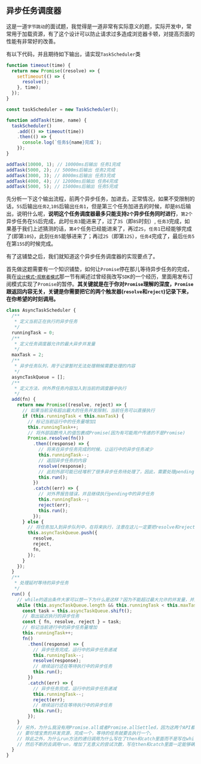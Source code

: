 ## 异步任务调度器

这是一道`字节跳动`的面试题，我觉得是一道非常有实际意义的题，实际开发中，常常用于加载资源，有了这个设计可以防止请求过多造成浏览器卡顿，对提高页面的性能有非常好的改善。

有以下代码，并且期待如下输出，请实现`TaskScheduler`类

```js
function timeout(time) {
  return new Promise((resolve) => {
    setTimeout(() => {
      resolve();
    }, time);
  });
}

const taskScheduler = new TaskScheduler();

function addTask(time, name) {
  taskScheduler()
    .add(() => timeout(time))
    .then(() => {
      console.log(`任务${name}完成`);
    });
}

addTask(10000, 1); // 10000ms后输出 任务1完成
addTask(5000, 2); // 5000ms后输出 任务2完成
addTask(3000, 3); // 8000ms后输出 任务3完成
addTask(4000, 4); // 12000ms后输出 任务4完成
addTask(5000, 5); // 15000ms后输出 任务5完成
```

先分析一下这个输出流程，前两个异步任务，加进去，正常情况，如果不受限制的话，`5S`后输出`任务2`,`10S`后输出`任务1`，但是第三个任务加进去的时候，却是`8S`后输出，说明什么呢，**说明这个任务调度器最多只能支持`2个`异步任务同时进行**，`第2个`异步任务在`5S`后完成，此时`任务3`能进来了，过了`3S`（即`8S`时刻）, `任务3`完成，如果基于我们上述猜测的话，`第4个`任务已经能进来了，再过`2S`，`任务1`已经能够完成了(即第`10S`)，此刻`任务5`能够进来了；再过`2S`（即第`12S`），`任务4`完成了，最后`任务5`在第`15S`的时候完成。

有了这铺垫之后，我们就知道这个异步任务调度器的实现要点了。

首先做这题需要有一个知识铺垫，如何让`Promise`停在那儿等待异步任务的完成，我在[`设计模式`-`观察者模式`](/design-pattern/watcher.html)那一节有阐述过曾经我改写`SDK`的一个经历，里面用发布订阅模式实现了`Promise`的暂停。**其关键就是在于你对`Promise`理解的深度，`Promise`跟返回内容无关，关键是你需要把它的两个触发器(`resolve`和`reject`)记录下来，在你希望的时刻调用。**

```js
class AsyncTaskScheduler {
  /**
   * 定义当前正在执行的异步任务
   */
  runningTask = 0;
  /**
   * 定义任务调度器允许的最大异步并发量
   */
  maxTask = 2;
  /**
   * 异步任务队列，用于记录暂时无法处理稍候需要处理的内容
   */
  asyncTaskQueue = [];
  /**
   * 定义方法，供外界任务内容加入到当前的调度器中执行
   */
  add(fn) {
    return new Promise((resolve, reject) => {
      // 如果当前没有超出最大的任务并发限制，当前任务可以直接执行
      if (this.runningTask < this.maxTask) {
        // 标记当前运行中的任务量增加1
        this.runningTask++;
        // 将外部函数传入的值包裹成Promise(因为有可能用户传递的不是Promise)
        Promise.resolve(fn())
          .then((response) => {
            // 将来在异步任务完成的时候，让运行中的异步任务减少
            this.runningTask--;
            // 返回异步任务的内容
            resolve(response);
            // 此刻外部可能已经堆积了很多异步任务待处理了，因此，需要处理pending中的异步任务
            this.run();
          })
          .catch((err) => {
            // 对外界报告错误，并且继续执行pending中的异步任务
            this.runningTask--;
            reject(err);
            this.run();
          });
      } else {
        // 将任务加入到异步队列中，在将来执行，注意在这儿一定要把resolve和reject一并带上，将来外部作用域才能改变这个Promise的状态
        this.asyncTaskQueue.push({
          resolve,
          reject,
          fn,
        });
      }
    });
  }
  /**
   * 处理延时等待的异步任务
   */
  run() {
    // while的退出条件大家可以想一下为什么是这样？因为不能超过最大允许的并发量，并且还必须要有那么多pending的任务等待做才行
    while (this.asyncTaskQueue.length && this.runningTask < this.maxTask) {
      const task = this.asyncTaskQueue.shift();
      // 取出延迟执行的异步任务
      const { fn, resolve, reject } = task;
      // 标记当前进行中的异步任务量增加
      this.runningTask++;
      fn()
        .then((response) => {
          // 异步任务完成，运行中的异步任务递减
          this.runningTask--;
          resolve(response);
          // 继续运行还在等待执行中的异步任务
          this.run();
        })
        .catch((err) => {
          // 异步任务完成，运行中的异步任务递减
          this.runningTask--;
          reject(err);
          // 继续运行还在等待执行中的异步任务
          this.run();
        });
    }
    // 另外，为什么我没有用Promise.all或者Promise.allSettled，因为这两个API都取决于所有Promise状态的改变，实际上我们并不需要等所有的都执行完，
    // 要珍惜宝贵的并发资源，完成一个，等待的任务就要去执行一个。
    // 除此之外，为什么run方法的递归调用为什么写在了then和catch里面而不是写在while后面，因为是异步任务，写在外面，可能上一轮的任务并没有完成，
    // 然后不断的去调用run，增加了无意义的尝试次数，写在then和catch里面一定能够确定的是再调run方法的时候有了并发的资源可用了。
  }
}
```
